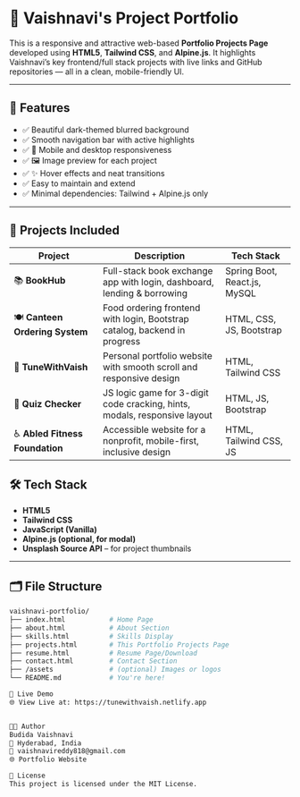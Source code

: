 # 🚀 Vaishnavi's Project Portfolio

This is a responsive and attractive web-based **Portfolio Projects Page** developed using **HTML5**, **Tailwind CSS**, and **Alpine.js**. It highlights Vaishnavi’s key frontend/full stack projects with live links and GitHub repositories — all in a clean, mobile-friendly UI.

---

## 🌟 Features

- ✅ Beautiful dark-themed blurred background
- ✅ Smooth navigation bar with active highlights
- ✅ 📱 Mobile and desktop responsiveness
- ✅ 🖼️ Image preview for each project
- ✅ ✨ Hover effects and neat transitions
- ✅ Easy to maintain and extend
- ✅ Minimal dependencies: Tailwind + Alpine.js only

---

## 🧩 Projects Included

| Project                           | Description                                                                                       | Tech Stack                        |
|----------------------------------|---------------------------------------------------------------------------------------------------|-----------------------------------|
| 📚 **BookHub**                   | Full-stack book exchange app with login, dashboard, lending & borrowing                          | Spring Boot, React.js, MySQL      |
| 🍽️ **Canteen Ordering System**  | Food ordering frontend with login, Bootstrap catalog, backend in progress                        | HTML, CSS, JS, Bootstrap          |
| 🎵 **TuneWithVaish**             | Personal portfolio website with smooth scroll and responsive design                              | HTML, Tailwind CSS                |
| 🧠 **Quiz Checker**              | JS logic game for 3-digit code cracking, hints, modals, responsive layout                        | HTML, JS, Bootstrap               |
| ♿ **Abled Fitness Foundation**   | Accessible website for a nonprofit, mobile-first, inclusive design                               | HTML, Tailwind CSS, JS            |


## 🛠️ Tech Stack

- **HTML5**
- **Tailwind CSS**
- **JavaScript (Vanilla)**
- **Alpine.js (optional, for modal)**
- **Unsplash Source API** – for project thumbnails

---

## 🗂️ File Structure

```bash
vaishnavi-portfolio/
├── index.html           # Home Page
├── about.html           # About Section
├── skills.html          # Skills Display
├── projects.html        # This Portfolio Projects Page
├── resume.html          # Resume Page/Download
├── contact.html         # Contact Section
├── /assets              # (optional) Images or logos
└── README.md            # You're here!

🔗 Live Demo
🌐 View Live at: https://tunewithvaish.netlify.app


👩‍💻 Author
Budida Vaishnavi
📍 Hyderabad, India
📧 vaishnavireddy818@gmail.com
🌐 Portfolio Website

📄 License
This project is licensed under the MIT License.
